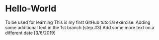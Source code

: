 # Hello-World
To be used for learning
This is my first GitHub tutorial exercise.
Adding some additional text in the 1st branch (step #3)
Add some more text on a different date [3/6/2019]
